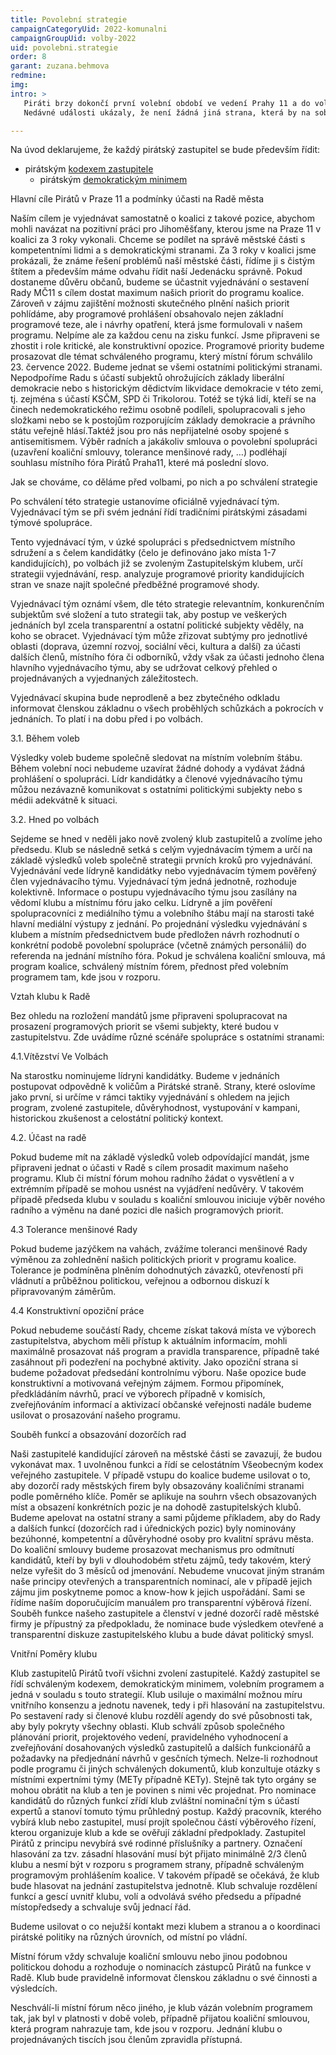 ```yaml
---
title: Povolební strategie
campaignCategoryUid: 2022-komunalni
campaignGroupUid: volby-2022
uid: povolebni.strategie
order: 8
garant: zuzana.behmova
redmine: 
img: 
intro: >
   Piráti brzy dokončí první volební období ve vedení Prahy 11 a do voleb v roce 2022 jdou s jasnou vizí, jak pokračovat v započaté práci pro jihoměšťany. V roce 2018 se Jižní Město díky voličské podpoře ocitlo na prahu změny. Ta ale nenastane přes noc. Správné věci totiž vyžadují čas, a hlavně hodně úsilí. Za tři roky jsme dosáhli výrazného rozvoje naší MČ a v tom chceme následující 4 roky pokračovat. <br>
   Nedávné události ukázaly, že není žádná jiná strana, která by na sobě neměla stín korupční kauzy či nevystupovala s populistickými hesly. Naše protikorupční opatření nastavená na radnici se ukázala jako funkční, protože dlouhodobě držíme K-index na hodnotě B. Sami jdeme vzorem, i proto Piráti před každými volbami připravují tuto tzv. povolební strategii, kde si sami sobě stanoví jasná a transparentní pravidla, jak budou postupovat v rámci potenciálního formování nové koalice a v rámci vyjednávání programu nové koalice i obsazení jednotlivých postů. Jsme jediná strana, která takto otevřeně deklaruje svůj postup, určuje vyjednavače a priority při vyjednávání, nechceme žádné zákulisní kšefty a osobní handly o místa či vliv ve firmách, chceme transparentní a jednoznačné rozdělení gescí, pravomocí a odpovědnosti. Touto strategií dáváme jasný vzkaz našim voličům, kterým otevřeným způsobem říkáme, co od nás mohou očekávat. Zároveň končící funkční období ukázalo, že na těchto pravidlech musíme v nejvyšší možné míře trvat i ve vztahu k případným koaličním partnerům nebo vůči Radě z opozice. Budeme usilovat o posílení veřejného dohledu nad jednotlivými gescemi a firmami kde je vlastníkem MČ 11. Jasně v této strategii deklarujeme, že nepodpoříme svými hlasy kroky, které by byly v přímém rozporu s těmito záměry. Posilování veřejného dohledu je nejen tím, co od nás voliči na prvním místě očekávají, zavírá také dveře korupci a organizovanému zločinu. 

---
```


Na úvod deklarujeme, že každý pirátský zastupitel se bude především řídit: 
- pirátským [kodexem zastupitele](https://wiki.pirati.cz/program/kodex_zastupitele)
  - pirátským [demokratickým minimem](https://wiki.pirati.cz/program/minimum)
 

Hlavní cíle Pirátů v Praze 11 a podmínky účasti na Radě města 

Naším cílem je vyjednávat samostatně o koalici z takové pozice, abychom mohli navázat na pozitivní práci pro Jihoměšťany, kterou jsme na Praze 11 v koalici za 3 roky vykonali. Chceme se podílet na správě městské části s kompetentními lidmi a s demokratickými stranami. Za 3 roky v koalici jsme prokázali, že známe řešení problémů naší městské části, řídíme ji s čistým štítem a především máme odvahu řídit naší Jedenácku správně. Pokud dostaneme důvěru občanů, budeme se účastnit vyjednávání o sestavení Rady MČ11 s cílem dostat maximum našich priorit do programu koalice. Zároveň v zájmu zajištění možnosti skutečného plnění našich priorit pohlídáme, aby programové prohlášení obsahovalo nejen základní programové teze, ale i návrhy opatření, která jsme formulovali v našem programu. Nelpíme ale za každou cenu na zisku funkcí. Jsme připraveni se zhostit i role kritické, ale konstruktivní opozice. Programové priority budeme prosazovat dle témat schváleného programu, který místní fórum schválilo 23. července 2022. Budeme jednat se všemi ostatními politickými stranami. Nepodpoříme Radu s účastí subjektů ohrožujících základy liberální demokracie nebo s historickým dědictvím likvidace demokracie v této zemi, tj. zejména s účastí KSČM, SPD či Trikolorou. Totéž se týká lidí, kteří se na činech nedemokratického režimu osobně podíleli, spolupracovali s jeho složkami nebo se k postojům rozporujícím základy demokracie a právního státu veřejně hlásí.Taktéž jsou pro nás nepřijatelné osoby spojené s antisemitismem. Výběr radních a jakákoliv smlouva o povolební spolupráci (uzavření koaliční smlouvy, tolerance menšinové rady, …) podléhají souhlasu místního fóra Pirátů Praha11, které má poslední slovo. 


Jak se chováme, co děláme před volbami, po nich a po schválení strategie 

Po schválení této strategie ustanovíme oficiálně vyjednávací tým. Vyjednávací tým se při svém jednání řídí tradičními pirátskými zásadami týmové spolupráce. 

Tento vyjednávací tým, v úzké spolupráci s předsednictvem místního sdružení a s čelem kandidátky (čelo je definováno jako místa 1-7 kandidujících), po volbách již se zvoleným Zastupitelským klubem, určí strategii vyjednávání, resp. analyzuje programové priority kandidujících stran ve snaze najít společné předběžné programové shody.

Vyjednávací tým oznámí všem, dle této strategie relevantním, konkurenčním subjektům své složení a tuto strategii tak, aby postup ve veškerých jednáních byl zcela transparentní a ostatní politické subjekty věděly, na koho se obracet. Vyjednávací tým může zřizovat subtýmy pro jednotlivé oblasti (doprava, územní rozvoj, sociální věci, kultura a další) za účasti dalších členů, místního fóra či odborníků, vždy však za účasti jednoho člena hlavního vyjednávacího týmu, aby se udržovat celkový přehled o projednávaných a vyjednaných záležitostech. 

Vyjednávací skupina bude neprodleně a bez zbytečného odkladu informovat členskou základnu o všech proběhlých schůzkách a pokrocích v jednáních. To platí i na dobu před i po volbách.


 3.1. Během voleb

Výsledky voleb budeme společně sledovat na místním volebním štábu. 
Během volební noci nebudeme uzavírat žádné dohody a vydávat žádná prohlášení o spolupráci. Lídr kandidátky a členové vyjednávacího týmu můžou nezávazně komunikovat s ostatními politickými subjekty nebo s médii adekvátně k situaci. 

3.2. Hned po volbách 

Sejdeme se hned v neděli jako nově zvolený klub zastupitelů a zvolíme jeho předsedu. Klub se následně setká s celým vyjednávacím týmem a určí na základě výsledků voleb společně strategii prvních kroků pro vyjednávání. 
Vyjednávání vede lídryně kandidátky nebo vyjednávacím týmem pověřený člen vyjednávacího týmu. Vyjednávací tým jedná jednotně, rozhoduje kolektivně. Informace o postupu vyjednávacího týmu jsou zasílány na vědomí klubu a místnímu fóru jako celku. Lídryně a jím pověření spolupracovníci z mediálního týmu a volebního štábu mají na starosti také hlavní mediální výstupy z jednání. 
Po projednání výsledku vyjednávání s klubem a místním předsednictvem bude předložen návrh rozhodnutí o konkrétní podobě povolební spolupráce (včetně známých personálií) do referenda na jednání místního fóra. Pokud je schválena koaliční smlouva, má program koalice, schválený místním fórem, přednost před volebním programem tam, kde jsou v rozporu. 

Vztah klubu k Radě

Bez ohledu na rozložení mandátů jsme připraveni spolupracovat na prosazení programových priorit se všemi subjekty, které budou v zastupitelstvu. Zde uvádíme různé scénáře spolupráce s ostatními stranami: 

4.1.Vítězství Ve Volbách

Na starostku nominujeme lídryni kandidátky. Budeme v jednáních postupovat odpovědně k voličům a Pirátské straně. Strany, které oslovíme jako první, si určíme v rámci taktiky vyjednávání s ohledem na jejich program, zvolené zastupitele, důvěryhodnost, vystupování v kampani, historickou zkušenost a celostátní politický kontext. 

4.2. Účast na radě

Pokud budeme mít na základě výsledků voleb odpovídající mandát, jsme připraveni jednat o účasti v Radě s cílem prosadit maximum našeho programu. Klub či místní fórum mohou radního žádat o vysvětlení a v extrémním případě se mohou usnést na vyjádření nedůvěry. V takovém případě předseda klubu v souladu s koaliční smlouvou iniciuje výběr nového radního a výměnu na dané pozici dle našich programových priorit. 

4.3 Tolerance menšinové Rady

Pokud budeme jazýčkem na vahách, zvážíme toleranci menšinové Rady výměnou za zohlednění našich politických priorit v programu koalice. Tolerance je podmíněna plněním dohodnutých závazků, otevřeností při vládnutí a průběžnou politickou, veřejnou a odbornou diskuzí k připravovaným záměrům. 

4.4 Konstruktivní opoziční práce

Pokud nebudeme součástí Rady, chceme získat taková místa ve výborech zastupitelstva, abychom měli přístup k aktuálním informacím, mohli maximálně prosazovat náš program a pravidla transparence, případně také zasáhnout při podezření na pochybné aktivity. Jako opoziční strana si budeme požadovat předsedání kontrolnímu výboru. Naše opozice bude konstruktivní a motivovaná veřejným zájmem. Formou připomínek, předkládáním návrhů, prací ve výborech případně v komisích, zveřejňováním informací a aktivizací občanské veřejnosti nadále budeme usilovat o prosazování našeho programu. 

Souběh funkcí a obsazování dozorčích rad

Naši zastupitelé kandidující zároveň na městské části se zavazují, že budou vykonávat max. 1 uvolněnou funkci a řídí se celostátním Všeobecným kodex veřejného zastupitele. V případě vstupu do koalice budeme usilovat o to, aby dozorčí rady městských firem byly obsazovány koaličními stranami podle poměrného klíče. Poměr se aplikuje na souhrn všech obsazovaných míst a obsazení konkrétních pozic je na dohodě zastupitelských klubů. Budeme apelovat na ostatní strany a sami půjdeme příkladem, aby do Rady a dalších funkcí (dozorčích rad i úřednických pozic) byly nominovány bezúhonné, kompetentní a důvěryhodné osoby pro kvalitní správu města. Do koaliční smlouvy budeme prosazovat mechanismus pro odmítnutí kandidátů, kteří by byli v dlouhodobém střetu zájmů, tedy takovém, který nelze vyřešit do 3 měsíců od jmenování. Nebudeme vnucovat jiným stranám naše principy otevřených a transparentních nominací, ale v případě jejich zájmu jim poskytneme pomoc a know-how k jejich uspořádání. Sami se řídíme naším doporučujícím manuálem pro transparentní výběrová řízení. Souběh funkce našeho zastupitele a členství v jedné dozorčí radě městské firmy je přípustný za předpokladu, že nominace bude výsledkem otevřené a transparentní diskuze zastupitelského klubu a bude dávat politický smysl. 

Vnitřní Poměry klubu

Klub zastupitelů Pirátů tvoří všichni zvolení zastupitelé. Každý zastupitel se řídí schváleným kodexem, demokratickým minimem, volebním programem a jedná v souladu s touto strategií. Klub usiluje o maximální možnou míru vnitřního konsenzu a jednotu navenek, tedy i při hlasování na zastupitelstvu. Po sestavení rady si členové klubu rozdělí agendy do své působnosti tak, aby byly pokryty všechny oblasti. Klub schválí způsob společného plánování priorit, projektového vedení, pravidelného vyhodnocení a zveřejňování dosahovaných výsledků zastupitelů a dalších funkcionářů a požadavky na předjednání návrhů v gesčních týmech. Nelze-li rozhodnout podle programu či jiných schválených dokumentů, klub konzultuje otázky s  místními expertními týmy (METy případně KETy).  Stejně tak tyto orgány se mohou obrátit na klub a ten je povinen s nimi věc projednat. Pro nominace kandidátů do různých funkcí zřídí klub zvláštní nominační tým s účastí expertů a stanoví tomuto týmu průhledný postup. Každý pracovník, kterého vybírá klub nebo zastupitel, musí projít společnou částí výběrového řízení, kterou organizuje klub a kde se ověřují základní předpoklady. Zastupitel Pirátů z principu nevybírá své rodinné příslušníky a partnery. Označení hlasování za tzv. zásadní hlasování musí být přijato minimálně 2/3 členů klubu a nesmí být v rozporu s programem strany, případně schváleným programovým prohlášením koalice. V takovém případě se očekává, že klub bude hlasovat na jednání zastupitelstva jednotně. Klub schvaluje rozdělení funkcí a gescí uvnitř klubu, volí a odvolává svého předsedu a případné místopředsedy a schvaluje svůj jednací řád. 


Budeme usilovat o co nejužší kontakt mezi klubem a stranou a o koordinaci pirátské politiky na různých úrovních, od místní po vládní. 

Místní fórum vždy schvaluje koaliční smlouvu nebo jinou podobnou politickou dohodu a rozhoduje o nominacích zástupců Pirátů na funkce v Radě. 
Klub bude pravidelně informovat členskou základnu o své činnosti a výsledcích.

Neschválí-li místní  fórum něco jiného, je klub vázán volebním programem tak, jak byl v platnosti v době voleb, případně přijatou koaliční smlouvou, která program nahrazuje tam, kde jsou v rozporu. Jednání klubu o projednávaných tiscích jsou členům zpravidla přístupná. 
